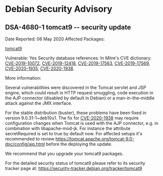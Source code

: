 
Debian Security Advisory
========================


DSA-4680-1 tomcat9 -- security update
-------------------------------------



Date Reported:
06 May 2020
Affected Packages:

[tomcat9](https://packages.debian.org/src:tomcat9)

Vulnerable:
Yes
Security database references:
In Mitre's CVE dictionary: [CVE-2019-10072](https://security-tracker.debian.org/tracker/CVE-2019-10072), [CVE-2019-12418](https://security-tracker.debian.org/tracker/CVE-2019-12418), [CVE-2019-17563](https://security-tracker.debian.org/tracker/CVE-2019-17563), [CVE-2019-17569](https://security-tracker.debian.org/tracker/CVE-2019-17569), [CVE-2020-1935](https://security-tracker.debian.org/tracker/CVE-2020-1935), [CVE-2020-1938](https://security-tracker.debian.org/tracker/CVE-2020-1938).  

More information:

Several vulnerabilities were discovered in the Tomcat servlet and JSP
engine, which could result in HTTP request smuggling, code execution
in the AJP connector (disabled by default in Debian) or a man-in-the-middle
attack against the JMX interface.


For the stable distribution (buster), these problems have been fixed in
version 9.0.31-1~deb10u1. The fix for [CVE-2020-1938](https://security-tracker.debian.org/tracker/CVE-2020-1938) may require
configuration changes when Tomcat is used with the AJP connector, e.g.
in combination with libapache-mod-jk. For instance the attribute
secretRequired is set to true by default now. For affected setups it's
recommended to review <https://tomcat.apache.org/tomcat-9.0-doc/config/ajp.html>
before the deploying the update.


We recommend that you upgrade your tomcat9 packages.


For the detailed security status of tomcat9 please refer to
its security tracker page at:
<https://security-tracker.debian.org/tracker/tomcat9>





